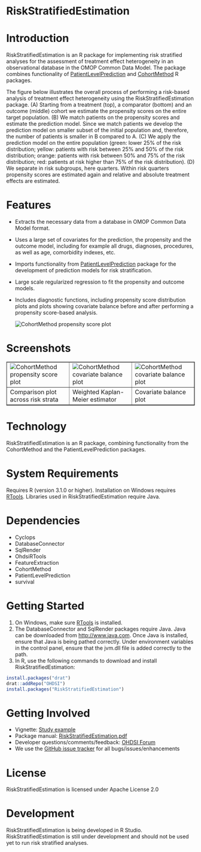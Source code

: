 RiskStratifiedEstimation
===========

Introduction
============
RiskStratifiedEstimation is an R package for implementing risk stratified analyses for the assessment of treatment effect heterogeneity in an observational database in the OMOP Common Data Model. The package combines functionality of [PatientLevelPrediction](https://github.com/OHDSI/PatientLevelPrediction) and [CohortMethod](https://github.com/OHDSI/CohortMethod) R packages.

The figure below illustrates the overall process of performing a risk-based analysis of treatment effect heterogeneity using the RiskStratifiedEstimation package. (A) Starting from a treatment (top), a comparator (bottom) and an outcome (middle) cohort we estimate the propensity scores on the entire target population. (B) We match patients on the propensity scores and estimate the prediction model. Since we match patients we develop the prediction model on smaller subset of the initial population and, therefore, the number of patients is smaller in B compared to A. (C) We apply the prediction model on the entire population (green: lower 25% of the risk distribution; yellow: patients with risk between 25% and 50% of the risk distribution; orange: patients with risk between 50% and 75% of the risk distribution; red: patients at risk higher than 75% of the risk distribution). (D) We separate in risk subgroups, here quarters. Within risk quarters propensity scores are estimated again and relative and absolute treatment effects are estimated.

Features
========
- Extracts the necessary data from a database in OMOP Common Data Model format.
- Uses a large set of covariates for the prediction, the propensity and the outcome model, including for example all drugs, diagnoses, procedures, as well as age, comorbidity indexes, etc.
- Imports functionality from [PatientLevelPrediction](https://github.com/OHDSI/PatientLevelPrediction) package for the development of prediction models for risk stratification.
- Large scale regularized regression to fit the propensity and outcome models.
- Includes diagnostic functions, including propensity score distribution plots and plots showing covariate balance before and after performing a propensity score-based analysis.

  <img src="https://github.com/mi-erasmusmc/RiskStratifiedEstimation/blob/develop/vignettes/rsee_workflow.jpg" alt="CohortMethod propensity score plot" title="RiskStratifiedEstimation comparison plot" />


Screenshots
===========
<table border = "">
<tr valign="top">
<td width = 33%>
  <img src="https://github.com/mi-erasmusmc/RiskStratifiedEstimation/blob/master/vignettes/comparisonPlot.jpeg" alt="CohortMethod propensity score plot" title="RiskStratifiedEstimation comparison plot" />
</td>
<td width = 33%>
 <img src="https://github.com/mi-erasmusmc/RiskStratifiedEstimation/blob/master/vignettes/KMPlot.jpeg" alt="CohortMethod covariate balance plot" title="RiskStratifiedEstimation weighted Kaplan-Meier estimate" />
</td>
<td width = 33%>
 <img src="https://github.com/mi-erasmusmc/RiskStratifiedEstimation/blob/master/vignettes/balancePlot.jpeg" alt="CohortMethod covariate balance plot" title="RiskStratifiedEstimation weighted Kaplan-Meier estimate" />
</td>
</tr><tr>
<td>Comparison plot across risk strata</td><td>Weighted Kaplan-Meier estimator</td><td>Covariate balance plot</td>
</tr>
</table>

Technology
============
RiskStratifiedEstimation is an R package, combining functionality from the CohortMethod and the PatientLevelPrediction packages.

System Requirements
============
Requires R (version 3.1.0 or higher). Installation on Windows requires [RTools](http://cran.r-project.org/bin/windows/Rtools/). Libraries used in RiskStratifiedEstimation require Java.

Dependencies
============
 * Cyclops
 * DatabaseConnector
 * SqlRender
 * OhdsiRTools
 * FeatureExtraction
 * CohortMethod
 * PatientLevelPrediction
 * survival

Getting Started
===============
1. On Windows, make sure [RTools](http://cran.r-project.org/bin/windows/Rtools/) is installed.
2. The DatabaseConnector and SqlRender packages require Java. Java can be downloaded from
<a href="http://www.java.com" target="_blank">http://www.java.com</a>. Once Java is installed, ensure that Java is being pathed correctly. Under environment variables in the control panel, ensure that the jvm.dll file is added correctly to the path.
3. In R, use the following commands to download and install RiskStratifiedEstimation:

  ```r
  install.packages("drat")
  drat::addRepo("OHDSI")
  install.packages("RiskStratifiedEstimation")
  ```

Getting Involved
=============
* Vignette: [Study example](https://github.com/mi-erasmusmc/RiskStratifiedEstimation/tree/master/inst/doc/StudyExample.pdf)
* Package manual: [RiskStratifiedEstimation.pdf](https://github.com/mi-erasmusmc/RiskStratifiedEstimation/blob/master/extras/RiskStratifiedEstimation-manual.pdf)
* Developer questions/comments/feedback: <a href="http://forums.ohdsi.org/c/developers">OHDSI Forum</a>
* We use the <a href="../../issues">GitHub issue tracker</a> for all bugs/issues/enhancements

License
=======
RiskStratifiedEstimation is licensed under Apache License 2.0

Development
===========
RiskStratifiedEstimation is being developed in R Studio.
RiskStratifiedEstimation is still under development and should not be used yet to run risk stratified analyses.



